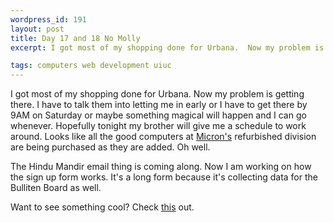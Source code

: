```yaml
--- 
wordpress_id: 191
layout: post
title: Day 17 and 18 No Molly
excerpt: I got most of my shopping done for Urbana.  Now my problem is getting there.  I have to talk them into letting me in early or I have to get there by 9AM on Saturday or maybe something magical will happen and I can go whenever.  Hopefully tonight my brother will give me a schedule to work around.  Looks like all the good computers at <a href="http://www.micronpc.com/">Micron's</a> refurbished division are being purchased as they are added.  Oh well.<p>The Hindu Mandir email thing is coming along.  Now I am working on how the sign up form works.  It's a long form because it's collecting data for the Bulliten Board as well.<p>Want to see something cool?  Check <a href="http://www.kryotech.com/">this</a> out.

tags: computers web development uiuc
---
```


I got most of my shopping done for Urbana.  Now my problem is getting there.  I have to talk them into letting me in early or I have to get there by 9AM on Saturday or maybe something magical will happen and I can go whenever.  Hopefully tonight my brother will give me a schedule to work around.  Looks like all the good computers at <a href="http://www.micronpc.com/">Micron's</a> refurbished division are being purchased as they are added.  Oh well.<p>The Hindu Mandir email thing is coming along.  Now I am working on how the sign up form works.  It's a long form because it's collecting data for the Bulliten Board as well.<p>Want to see something cool?  Check <a href="http://www.kryotech.com/">this</a> out.
